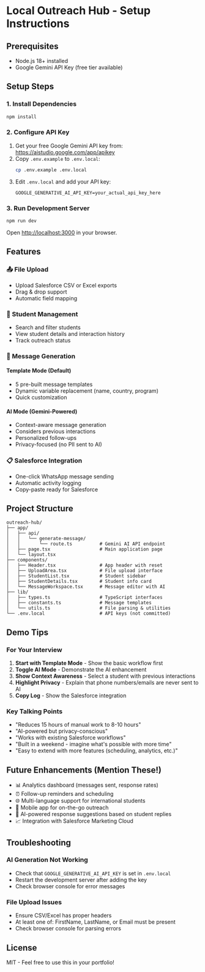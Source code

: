 # Local Outreach Hub - Setup Instructions

## Prerequisites
- Node.js 18+ installed
- Google Gemini API Key (free tier available)

## Setup Steps

### 1. Install Dependencies
```bash
npm install
```

### 2. Configure API Key
1. Get your free Google Gemini API key from: https://aistudio.google.com/app/apikey
2. Copy `.env.example` to `.env.local`:
   ```bash
   cp .env.example .env.local
   ```
3. Edit `.env.local` and add your API key:
   ```
   GOOGLE_GENERATIVE_AI_API_KEY=your_actual_api_key_here
   ```

### 3. Run Development Server
```bash
npm run dev
```

Open [http://localhost:3000](http://localhost:3000) in your browser.

## Features

### 📤 File Upload
- Upload Salesforce CSV or Excel exports
- Drag & drop support
- Automatic field mapping

### 👥 Student Management
- Search and filter students
- View student details and interaction history
- Track outreach status

### 💬 Message Generation

#### Template Mode (Default)
- 5 pre-built message templates
- Dynamic variable replacement (name, country, program)
- Quick customization

#### AI Mode (Gemini-Powered)
- Context-aware message generation
- Considers previous interactions
- Personalized follow-ups
- Privacy-focused (no PII sent to AI)

### 📋 Salesforce Integration
- One-click WhatsApp message sending
- Automatic activity logging
- Copy-paste ready for Salesforce

## Project Structure

```
outreach-hub/
├── app/
│   ├── api/
│   │   └── generate-message/
│   │       └── route.ts          # Gemini AI API endpoint
│   ├── page.tsx                  # Main application page
│   └── layout.tsx
├── components/
│   ├── Header.tsx                # App header with reset
│   ├── UploadArea.tsx            # File upload interface
│   ├── StudentList.tsx           # Student sidebar
│   ├── StudentDetails.tsx        # Student info card
│   └── MessageWorkspace.tsx      # Message editor with AI
├── lib/
│   ├── types.ts                  # TypeScript interfaces
│   ├── constants.ts              # Message templates
│   └── utils.ts                  # File parsing & utilities
└── .env.local                    # API keys (not committed)
```

## Demo Tips

### For Your Interview
1. **Start with Template Mode** - Show the basic workflow first
2. **Toggle AI Mode** - Demonstrate the AI enhancement
3. **Show Context Awareness** - Select a student with previous interactions
4. **Highlight Privacy** - Explain that phone numbers/emails are never sent to AI
5. **Copy Log** - Show the Salesforce integration

### Key Talking Points
- "Reduces 15 hours of manual work to 8-10 hours"
- "AI-powered but privacy-conscious"
- "Works with existing Salesforce workflows"
- "Built in a weekend - imagine what's possible with more time"
- "Easy to extend with more features (scheduling, analytics, etc.)"

## Future Enhancements (Mention These!)
- 📊 Analytics dashboard (messages sent, response rates)
- ⏰ Follow-up reminders and scheduling
- 🌐 Multi-language support for international students
- 📱 Mobile app for on-the-go outreach
- 🤖 AI-powered response suggestions based on student replies
- 📈 Integration with Salesforce Marketing Cloud

## Troubleshooting

### AI Generation Not Working
- Check that `GOOGLE_GENERATIVE_AI_API_KEY` is set in `.env.local`
- Restart the development server after adding the key
- Check browser console for error messages

### File Upload Issues
- Ensure CSV/Excel has proper headers
- At least one of: FirstName, LastName, or Email must be present
- Check browser console for parsing errors

## License
MIT - Feel free to use this in your portfolio!
